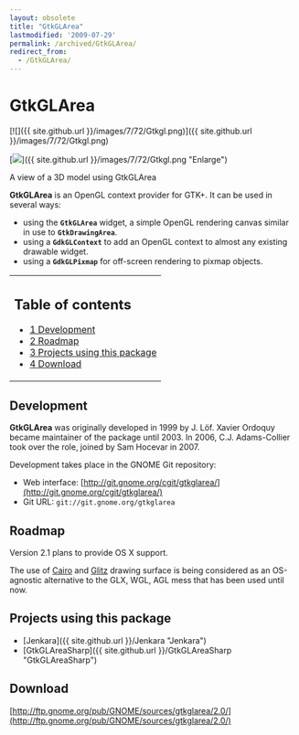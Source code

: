 ```yaml
---
layout: obsolete
title: "GtkGLArea"
lastmodified: '2009-07-29'
permalink: /archived/GtkGLArea/
redirect_from:
  - /GtkGLArea/
---
```


GtkGLArea
=========

[![]({{ site.github.url }}/images/7/72/Gtkgl.png)]({{ site.github.url }}/images/7/72/Gtkgl.png)

[![](/skins/common/images/magnify-clip.png)]({{ site.github.url }}/images/7/72/Gtkgl.png "Enlarge")

A view of a 3D model using GtkGLArea

**GtkGLArea** is an OpenGL context provider for GTK+. It can be used in several ways:

-   using the **`GtkGLArea`** widget, a simple OpenGL rendering canvas similar in use to **`GtkDrawingArea`**.
-   using a **`GdkGLContext`** to add an OpenGL context to almost any existing drawable widget.
-   using a **`GdkGLPixmap`** for off-screen rendering to pixmap objects.

<table>
<col width="100%" />
<tbody>
<tr class="odd">
<td align="left"><h2>Table of contents</h2>
<ul>
<li><a href="#development">1 Development</a></li>
<li><a href="#roadmap">2 Roadmap</a></li>
<li><a href="#projects-using-this-package">3 Projects using this package</a></li>
<li><a href="#download">4 Download</a></li>
</ul></td>
</tr>
</tbody>
</table>

Development
-----------

**GtkGLArea** was originally developed in 1999 by J. Löf. Xavier Ordoquy became maintainer of the package until 2003. In 2006, C.J. Adams-Collier took over the role, joined by Sam Hocevar in 2007.

Development takes place in the GNOME Git repository:

-   Web interface: [http://git.gnome.org/cgit/gtkglarea/](http://git.gnome.org/cgit/gtkglarea/)
-   Git URL: `git://git.gnome.org/gtkglarea`

Roadmap
-------

Version 2.1 plans to provide OS X support.

The use of [Cairo](http://cairographics.org/introduction) and [Glitz](http://www.freedesktop.org/Software/glitz) drawing surface is being considered as an OS-agnostic alternative to the GLX, WGL, AGL mess that has been used until now.

Projects using this package
---------------------------

-   [Jenkara]({{ site.github.url }}/Jenkara "Jenkara")
-   [GtkGLAreaSharp]({{ site.github.url }}/GtkGLAreaSharp "GtkGLAreaSharp")

Download
--------

[http://ftp.gnome.org/pub/GNOME/sources/gtkglarea/2.0/](http://ftp.gnome.org/pub/GNOME/sources/gtkglarea/2.0/)

